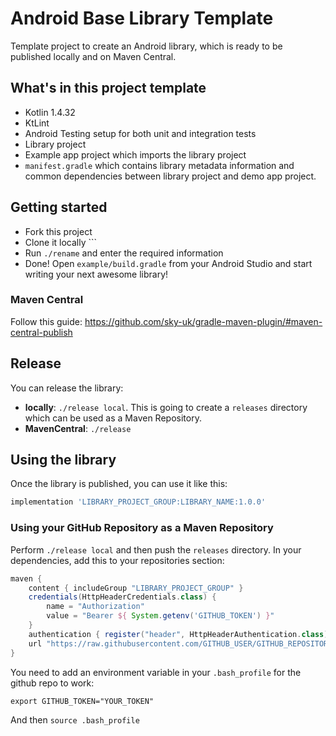 # Android Base Library Template
Template project to create an Android library, which is ready to be published locally and on Maven Central.

## What's in this project template
- Kotlin 1.4.32
- KtLint
- Android Testing setup for both unit and integration tests
- Library project
- Example app project which imports the library project
- `manifest.gradle` which contains library metadata information and common dependencies between library project and demo app project.

## Getting started
* Fork this project
* Clone it locally  ```
* Run `./rename` and enter the required information
* Done! Open `example/build.gradle` from your Android Studio and start writing your next awesome library!

### Maven Central
Follow this guide: https://github.com/sky-uk/gradle-maven-plugin/#maven-central-publish

## Release
You can release the library:
- **locally**: `./release local`. This is going to create a `releases` directory which can be used as a Maven Repository.
- **MavenCentral**: `./release`

## Using the library
Once the library is published, you can use it like this:

```groovy
implementation 'LIBRARY_PROJECT_GROUP:LIBRARY_NAME:1.0.0'
```

### Using your GitHub Repository as a Maven Repository
Perform `./release local` and then push the `releases` directory. In your dependencies, add this to your repositories section:

```groovy
maven {
    content { includeGroup "LIBRARY_PROJECT_GROUP" }
    credentials(HttpHeaderCredentials.class) {
        name = "Authorization"
        value = "Bearer ${ System.getenv('GITHUB_TOKEN') }"
    }
    authentication { register("header", HttpHeaderAuthentication.class) }
    url "https://raw.githubusercontent.com/GITHUB_USER/GITHUB_REPOSITORY_NAME/master/releases"
}
```

You need to add an environment variable in your `.bash_profile` for the github repo to work:

```
export GITHUB_TOKEN="YOUR_TOKEN"
```

And then `source .bash_profile`
